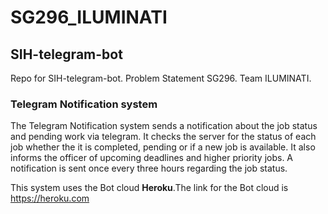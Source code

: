 # SG296_ILUMINATI
## SIH-telegram-bot

Repo for SIH-telegram-bot. Problem Statement SG296. Team ILUMINATI.

### Telegram Notification system
The Telegram Notification system sends a notification about the job status and pending work via telegram. It checks the server for the status of each job whether the it is completed, pending or if a new job is available. It also informs the officer of upcoming deadlines and higher priority jobs. A notification is sent once every three hours regarding the job status. 

This system uses the Bot cloud **Heroku**.The link for the Bot cloud is https://heroku.com
